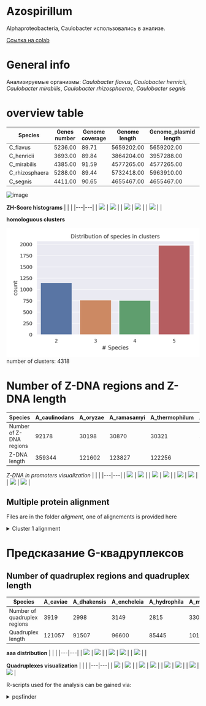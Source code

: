 # Azospirillum

Alphaproteobacteria, Caulobacter использовались в анализе.

[Ссылка на colab](https://colab.research.google.com/drive/1_5P72lwLC4ZLEUQdjOeQWWKfvtPD_CWY?usp=sharing)

# General info
Анализируемые организмы: *Caulobacter flavus*, *Caulobacter henricii*, *Caulobacter mirabilis*, *Caulobacter rhizosphaerae*, *Caulobacter segnis*

# overview table

| Species  |  Genes number | Genome coverage | Genome length | Genome_plasmid length | Number of sequences |
|---|--|--|---|--|---|
| C_flavus |	5236.00	| 89.71	| 5659202.00	| 5659202.00 |	1.00 |
| C_henricii |	3693.00	| 89.84	| 3864204.00	| 3957288.00 |	2.00 |
| C_mirabilis |	4385.00	| 91.59 |	4577265.00	| 4577265.00 |	1.00 |
| C_rhizosphaera |	5288.00 |	89.44| 	5732418.00 |	5963910.00 |	2.00 |
| C_segnis |	4411.00 |	90.65 |	4655467.00 |	4655467.00 |	1.00 |


![image](https://user-images.githubusercontent.com/60808830/173884168-0a472a40-c986-4b4b-9c32-9aec366d53da.png)


**ZH-Score histograms**
|   |   |
|---|---|
| ![](./histograms/A_caviae.png) | ![](./histograms/A_dhakensis.png)  |
|  ![](./histograms/A_hydrophila.png) | ![](./histograms/A_encheleia.png)  |
| ![](./histograms/A_media.png)  |  |

**homologuous clusters**

![](./histograms/clusters.png)
number of clusters: 4318


# Number of Z-DNA regions and Z-DNA length

| Species  |  A_caulinodans |	A_oryzae	| A_ramasamyi |	A_thermophilum |	A_thiophilum |
|---|--|--|---|--|---|
| Number of Z-DNA regions| 92178 |	30198 |	30870 |	30321 |	31743 | 
| Z-DNA length  | 359344 |	121602 |	123827 |	122256 |	127340 |



*Z-DNA in promoters visualization*
|   |   |
|---|---|
| ![](./visualization/cluster1.png) | ![](./visualization/cluster2.png)  |
|  ![](./visualization/cluster3.png) | ![](./visualization/cluster4.png)  |
| ![](./visualization/cluster5.png)  | ![](./visualization/cluster6.png)   |
| ![](./visualization/cluster7.png)  | ![](./visualization/cluster8.png)   |


## Multiple protein alignment
Files are in the folder *aligment*, one of alignements is provided here

<details>
<summary>Cluster 1 alignment</summary>

```
WP_042880284.1      MLTVRAARADDLGAIVKLERYCFPPEVAFGRSRWHYLLNQAKGRTLLLQDEKAQVMGYVS
WP_041206513.1      MLTVRAARTDDLGAIVKLERYCFPPEVAFGRSRWHYLLSHARGRTLLLLDEKAQLMGYLS
WP_042651955.1      MLTLRAARTDDLGAIVKLERYCFPPEVAFGRSRWHYLLTQAKGRTLLLLDDKAQLMGYLS
WP_226014131.1      MLTVRAARTDDLGAIVKLERYCFPPEVAFGRSRWHYLLTQAKGRTLLVLDQQEQLMGYLC
WP_024946079.1      MLTVRAARTDDLGAIVKLERYCFPPEVAFGRSRWHYLLTHAKGRTLLVLDQQEQLMGYLC
                    ***:****:*****************************.:*:*****: *:: *:***:.

WP_042880284.1      VLEHKGWDRLIIQTLAIRWTVRRQGWARRLLEQVIREGREAGWGAIRLEVADANPEARTL
WP_041206513.1      VLEHRGWNRLIIQTLAIRWTVRRQGWARRLLEQVIREGREAGWGAIRLEVADANPEAQTL
WP_042651955.1      VLEHRGWDRLVIQTLAIRWTVRRQGWARRMLEQVIQEGRQAGWGAIRLEVADANPEAQTL
WP_226014131.1      LLEHRGWDRLIIQTLAIRWTIRRQGWARRLLEQVVREGKEAGWGAIRLEVGDANEEAQAL
WP_024946079.1      LLEHRGWDRLIIQTLAIRWTIRRQGWARRLLEQVIQEGKEAGWGAIRLEVGDANEEAQAL
                    :***:**:**:*********:********:****::**::**********.*** **::*

WP_042880284.1      YQGLGFRPGVRLPDYYGPGQHAHRLVLALGDERQEPS--
WP_041206513.1      YHGLGFRPRLRLPDYYGPGQHAHRLVLALKQA-------
WP_042651955.1      YQRLGFRPRLRLPDYYGPGLHAHRLVLPLGSGEQGLA--
WP_226014131.1      YRGLGFRPRQKLLDYYGHGQHAHRLVLKLAGERREEERG
WP_024946079.1      YRELGFRPRQKLPDYYGHGQHAHRLVLALKQA-------
                    *: *****  :* **** * ******* *          

```
 
</details>

# Предсказание G-квадруплексов

## Number of quadruplex regions and quadruplex length

| Species  |  A_caviae	| A_dhakensis |	A_encheleia	| A_hydrophila | A_media |
|---|--|--|---|--|---|
| Number of quadruplex regions | 3919	| 2998 |	3149 |	2815 |	3302 | 
| Quadruplex length  | 121057 |	91507 |	96600 |	85445 |	101636 |


**aaa distribution**
|   |   |
|---|---|
| ![](./histograms/A_caviae_quadruplex.png) | ![](./histograms/A_dhakensis_quadruplex.png)  |
| ![](./histograms/A_encheleia_quadruplex.png) | ![](./histograms/A_hydrophila_quadruplex.png)  |
| ![](./histograms/A_media_quadruplex.png)  |  |


**Quadruplexes visualization**
|   |   |
|---|---|
| ![](./visualization/quadruplexes/cluster1.png) | ![](./visualization/quadruplexes/cluster2.png)  |
|  ![](./visualization/quadruplexes/cluster3.png) | ![](./visualization/quadruplexes/cluster4.png)  |
| ![](./visualization/quadruplexes/cluster5.png)  | ![](./visualization/quadruplexes/cluster6.png)   |
| ![](./visualization/quadruplexes/cluster7.png)  | ![](./visualization/quadruplexes/cluster8.png)   |

R-scripts used for the analysis can be gained via:
<details>
<summary>pqsfinder</summary>

```
!wget https://raw.githubusercontent.com/narek01/hse22_project/main/pqsfinder.r
  
```
  
<details>
<summary>configure</summary>
  
```
  
!wget https://raw.githubusercontent.com/narek01/hse22_project/main/configure.r

```
<details>

